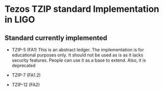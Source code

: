 # Tezos TZIP standard Implementation in LIGO

## Standard currently implemented

- TZIP-5  (FA1)
	This is an abstract ledger. The implementation is for educational purposes only. It should not be used as is as it lacks security features. People can use it as a base to extend.
	Also, it is deprecated

- TZIP-7  (FA1.2)
- TZIP-12 (FA2)
